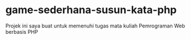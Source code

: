 # game-sederhana-susun-kata-php
Projek ini saya buat untuk memenuhi tugas mata kuliah Pemrograman Web berbasis PHP
